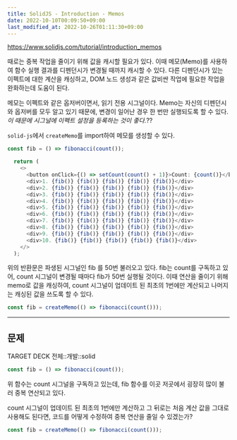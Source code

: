 ```yaml
---
title: SolidJS - Introduction - Memos
date: 2022-10-10T00:09:50+09:00
last_modified_at: 2022-10-26T01:11:30+09:00
---
```



https://www.solidjs.com/tutorial/introduction_memos

때로는 중복 작업을 줄이기 위해 값을 캐시할 필요가 있다. 이때 메모(Memo)를 사용하여 함수 실행 결과를 디펜던시가 변경될 때까지 캐시할 수 있다. 다른 디펜던시가 있는 이펙트에 대한 계산을 캐싱하고, DOM 노드 생성과 같은 값비싼 작업에 필요한 작업을 완화하는데 도움이 된다.

메모는 이펙트와 같은 옵저버이면서, 읽기 전용 시그널이다. Memo는 자신의 디펜던시와 옵저버를 모두 알고 있기 때문에, 변경이 일어난 경우 한 번만 실행되도록 할 수 있다. _이 때문에 시그널에 이펙트 설정을 등록하는 것이 좋다._??

`solid-js`에서 `createMemo`를 import하여 메모를 생성할 수 있다.

```ts
const fib = () => fibonacci(count());

  return (
    <>
      <button onClick={() => setCount(count() + 1)}>Count: {count()}</button>
      <div>1. {fib()} {fib()} {fib()} {fib()} {fib()}</div>
      <div>2. {fib()} {fib()} {fib()} {fib()} {fib()}</div>
      <div>3. {fib()} {fib()} {fib()} {fib()} {fib()}</div>
      <div>4. {fib()} {fib()} {fib()} {fib()} {fib()}</div>
      <div>5. {fib()} {fib()} {fib()} {fib()} {fib()}</div>
      <div>6. {fib()} {fib()} {fib()} {fib()} {fib()}</div>
      <div>7. {fib()} {fib()} {fib()} {fib()} {fib()}</div>
      <div>8. {fib()} {fib()} {fib()} {fib()} {fib()}</div>
      <div>9. {fib()} {fib()} {fib()} {fib()} {fib()}</div>
      <div>10. {fib()} {fib()} {fib()} {fib()} {fib()}</div>
    </>
  );
```

위의 반환문은 파생된 시그널인 fib 를 50번 불러오고 있다. fib는 count를 구독하고 있어, count 시그널이 변경될 때마다 fib가 50번 실행될 것이다. 이때 연산을 줄이기 위해 memo로 값을 캐싱하여, count 시그널이 업데이트 된 최초의 1번에만 계산되고 나머지는 캐싱된 값을 쓰도록 할 수 있다.

```ts
const fib = createMemo(() => fibonacci(count()));
```

---

## 문제

TARGET DECK
전체::개발::solid

<!--ankiQ-->

```ts
const fib = () => fibonacci(count());
```

위 함수는 count 시그널을 구독하고 있는데, fib 함수를 이곳 저곳에서 굉장히 많이 불러 중복 연산되고 있다.

count 시그널이 업데이트 된 최초의 1번에만 계산하고 그 뒤로는 처음 계산 값을 그대로 사용해도 된다면, 코드를 어떻게 수정하여 중복 연산을 줄일 수 있겠는가?

<!--ankiA-->

```ts
const fib = createMemo(() => fibonacci(count()));
```

<!--ankiE-->
<!--ID: 1664946251797-->
